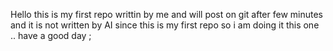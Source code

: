 Hello this is my first repo writtin by me 
and will post on git after few minutes   and it 
is not written by AI since this is my first repo 
so i am doing it this one .. have a good day ;